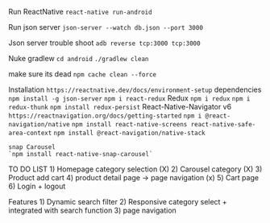 
Run ReactNative 
    `react-native run-android`

Run json server 
    `json-server --watch db.json --port 3000`

Json server trouble shoot
    `adb reverse tcp:3000 tcp:3000`

Nuke gradlew
    ` cd android `
    `./gradlew clean`

make sure its dead
`npm cache clean --force`


Installation
    `https://reactnative.dev/docs/environment-setup`
dependencies
    `npm install -g json-server`
    `npm i react-redux`
    Redux
    `npm i redux`
    `npm i redux-thunk`
    `npm install redux-persist`
    React-Native-Navigator v6 `https://reactnavigation.org/docs/getting-started`
    `npm i @react-navigation/native`
    `npm install react-native-screens react-native-safe-area-context`
    <!-- `npm install @react-navigation/stack` -->
    `npm install @react-navigation/native-stack`
    

    snap Carousel 
    `npm install react-native-snap-carousel`


TO DO LIST
    1) Homepage category selection (X)
    2) Carousel category (X)
    3) Product add cart 
    4) product detail page -> page navigation (x)
    5) Cart page 
    6) Login + logout

Features 
    1) Dynamic search filter
    2) Responsive category select + integrated with search function
    3) page navigation